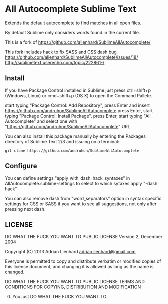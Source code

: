 All Autocomplete Sublime Text
===========================================================

Extends the default autocomplete to find matches in all open files.

By default Sublime only considers words found in the current file.

This is a fork of https://github.com/alienhard/SublimeAllAutocomplete/

This fork includes hack to fix SASS and CSS dash bug
https://github.com/alienhard/SublimeAllAutocomplete/issues/18/
http://sublimetext.userecho.com/topic/222861-/


Install
-------

If you have Package Control installed in Sublime just press ctrl+shift+p (Windows, Linux) or cmd+shift+p (OS X) to open the Command Pallete.

start typing "Package Control: Add Repository", press Enter and insert
	https://github.com/andruhon/SublimeAllAutocomplete
press Enter, start typing "Package Control: Install Package", press Enter, start typing
"All Autocomplete" and select one with "https://github.com/andruhon/SublimeAllAutocomplete" URL

You can also install this package manually by entering the Packages directory of Sublime Text 2/3 and issuing on a terminal:

    git clone https://github.com/andruhon/SublimeAllAutocomplete


Configure
---------

You can define settings "apply_with_dash_hack_syntaxes" in AllAutocomplete.sublime-settings to select to which sytaxes apply "-dash hack"

You can also remove dash from "word_separators" option in syntax specific settings for CSS or SASS if you want to see all suggestions,
not only after pressing next dash.


LICENSE
-------

DO WHAT THE FUCK YOU WANT TO PUBLIC LICENSE
Version 2, December 2004

Copyright (C) 2013 Adrian Lienhard <adrian.lienhard@gmail.com>

Everyone is permitted to copy and distribute verbatim or modified
copies of this license document, and changing it is allowed as long
as the name is changed.

DO WHAT THE FUCK YOU WANT TO PUBLIC LICENSE
TERMS AND CONDITIONS FOR COPYING, DISTRIBUTION AND MODIFICATION

0. You just DO WHAT THE FUCK YOU WANT TO.